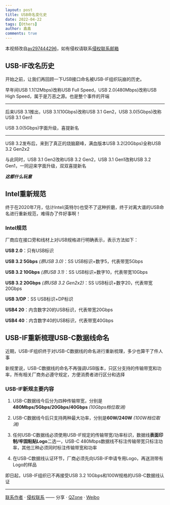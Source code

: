 ```yaml
---
layout: post
title: USB命名变化史
date: 2022-04-22
tags: [Others]
author: 鑫鑫
comments: true
---
```


本视频改自[av297444296](/goto?link=https://www.bilibili.com/video/BV1tF411x7Wk)，如有侵权请联系[侵权联系邮箱](mailto:tort@xinxin2021.tk)

## USB-IF改名历史

开始之前，让我们再回顾一下USB接口命名被USB-IF组织玩崩的历史。

早年间USB 1.1(12Mbps)改称USB Full Speed，USB 2.0(480Mbps)改称USB High Speed，属于是万恶之源。也是整个事件的开端

*********

后来USB 3.1推出，USB 3.1(10Gbps)改称USB 3.1 Gen2，USB 3.0(5Gbps)改称USB 3.1 Gen1

USB 3.0(5Gbps)字面升级，喜提新名

********

USB 3.2发布后，来到了真正的烧脑巅峰，满血版本USB 3.2(20Gbps)全称USB 3.2 Gen2x2

与此同时，USB 3.1 Gen2改称USB 3.2 Gen2，USB 3.1 Gen1改称USB 3.2 Gen1，一同迎来字面升级，双双喜提新名

**_这都什么玩意_**

## Intel重新规范

终于在2020年7月，估计Intel(英特尔)也受不了这种折磨，终于对离大谱的USB命名进行重新规范，难得办了件好事啊！

### Intel规范

厂商应在接口旁和线材上对USB规格进行明确表示，表示方法如下：

**USB 2.0**：只有USB标识

**USB 3.2 5Gbps** *(原USB 3.0)*：SS USB标识+数字5，代表带宽5Gbps

**USB 3.2 10Gbps** *(原USB 3.1)*：SS USB标识+数字10，代表带宽10Gbps

**USB 3.2 20Gbps** *(原USB 3.2 Gen2x2)*：SS USB标识+数字20，代表带宽20Gbps

**USB 3/DP**：SS USB标识+DP标识

**USB4 20**：内含数字20的USB标识，代表带宽20Gbps

**USB4 40**：内含数字40的USB标识，代表带宽40Gbps

## USB-IF重新梳理USB-C数据线命名

近期，USB-IF组织终于对USB-C数据线的命名进行重新梳理，多少也算干了件人事

新规里说，USB-C数据线的命名不再强调USB版本，只区分支持的传输带宽和功率，所有相关厂商务必遵守规定，方便消费者进行区分和选择

### USB-IF新规主要内容

1. USB-C数据线今后分为四种传输带宽，分别是**480Mbps/5Gbps/20Gbps/40Gbps** *(10Gbps档位取消)*

2. USB-C数据线今后只支持两种最大功率，分别是**60W/240W** *(100W档位取消)*

3. 任何USB-C数据线必须使用USB-IF规定的传输带宽/功率标识，数据线**表面印制/牢固粘贴Logo**二选一，USB-C 480Mbps数据线不标注传输带宽只标注功率，其他三种必须同时标注传输带宽和功率

4. 在USB-C数据线认证环节，厂商必须先向USB-IF申请专用Logo，再送测带有Logo的样品

即日起，USB-IF组织已不再接受USB 3.2 10Gbps和100W规格的USB-C数据线认证

---

[联系作者](mailto:blog@xinxin2021.tk) · [侵权联系](mailto:tort@xinxin2021.tk) —— 分享 · [QZone](/goto?link=https://sns.qzone.qq.com/cgi-bin/qzshare/cgi_qzshare_onekey?url=https%3A%2F%2Fblog.xinxin2021.tk%2Fusb-name-changed%2F&title=USB%E5%91%BD%E5%90%8D%E5%8F%98%E5%8C%96%E5%8F%B2&site=%E9%91%AB%E5%8D%9A%E5%AE%A2) · [Weibo](/goto?link=https://service.weibo.com/share/share.php?url=https%3A%2F%2Fblog.xinxin2021.tk%2Fusb-name-changed%2F&count=1&title=USB%E5%91%BD%E5%90%8D%E5%8F%98%E5%8C%96%E5%8F%B2&language=zh_cn)
